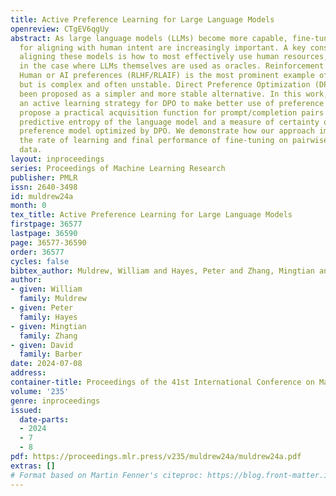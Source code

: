 ```yaml
---
title: Active Preference Learning for Large Language Models
openreview: CTgEV6qgUy
abstract: As large language models (LLMs) become more capable, fine-tuning techniques
  for aligning with human intent are increasingly important. A key consideration for
  aligning these models is how to most effectively use human resources, or model resources
  in the case where LLMs themselves are used as oracles. Reinforcement learning from
  Human or AI preferences (RLHF/RLAIF) is the most prominent example of such a technique,
  but is complex and often unstable. Direct Preference Optimization (DPO) has recently
  been proposed as a simpler and more stable alternative. In this work, we develop
  an active learning strategy for DPO to make better use of preference labels. We
  propose a practical acquisition function for prompt/completion pairs based on the
  predictive entropy of the language model and a measure of certainty of the implicit
  preference model optimized by DPO. We demonstrate how our approach improves both
  the rate of learning and final performance of fine-tuning on pairwise preference
  data.
layout: inproceedings
series: Proceedings of Machine Learning Research
publisher: PMLR
issn: 2640-3498
id: muldrew24a
month: 0
tex_title: Active Preference Learning for Large Language Models
firstpage: 36577
lastpage: 36590
page: 36577-36590
order: 36577
cycles: false
bibtex_author: Muldrew, William and Hayes, Peter and Zhang, Mingtian and Barber, David
author:
- given: William
  family: Muldrew
- given: Peter
  family: Hayes
- given: Mingtian
  family: Zhang
- given: David
  family: Barber
date: 2024-07-08
address:
container-title: Proceedings of the 41st International Conference on Machine Learning
volume: '235'
genre: inproceedings
issued:
  date-parts:
  - 2024
  - 7
  - 8
pdf: https://proceedings.mlr.press/v235/muldrew24a/muldrew24a.pdf
extras: []
# Format based on Martin Fenner's citeproc: https://blog.front-matter.io/posts/citeproc-yaml-for-bibliographies/
---
```

